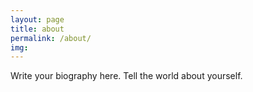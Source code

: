 ```yaml
---
layout: page
title: about
permalink: /about/
img: 
---
```


Write your biography here. Tell the world about yourself. 

<span class="contacticon center">
	<a href="mailto:{{ site.email }}"><i class="fa fa-envelope-square"></i></a>
	<a href="https://github.com/{{ site.github }}" target="_blank"><i class="fab fa-github-square"></i></a>
	<a href="https://www.linkedin.com/in/{{ site.linkedin }}" target="_blank"><i class="fab fa-linkedin"></i></a>
</span>
